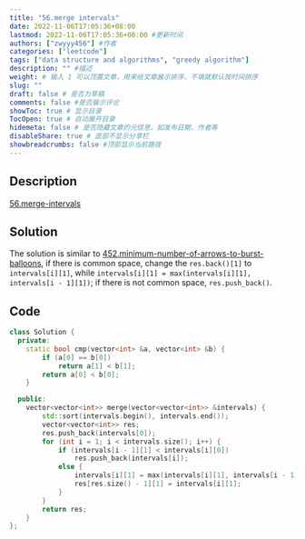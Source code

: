 ```yaml
---
title: "56.merge intervals"
date: 2022-11-06T17:05:36+08:00
lastmod: 2022-11-06T17:05:36+08:00 #更新时间
authors: ["zwyyy456"] #作者
categories: ["leetcode"]
tags: ["data structure and algorithms", "greedy algorithm"]
description: "" #描述
weight: # 输入 1 可以顶置文章，用来给文章展示排序，不填就默认按时间排序
slug: ""
draft: false # 是否为草稿
comments: false #是否展示评论
showToc: true # 显示目录
TocOpen: true # 自动展开目录
hidemeta: false # 是否隐藏文章的元信息，如发布日期、作者等
disableShare: true # 底部不显示分享栏
showbreadcrumbs: false #顶部显示当前路径
---
```

## Description
[56.merge-intervals](https://leetcode.com/problems/merge-intervals/)

## Solution
The solution is similar to [452.minimum-number-of-arrows-to-burst-balloons](https://zwyyy456.vercel.app/posts/tech/452.minimum-number-of-arrows-to-burst-balloons/), if there is common space, change the `res.back()[1]` to `intervals[i][1]`, while `intervals[i][1] = max(intervals[i][1], intervals[i - 1][1])`; if there is not common space, `res.push_back()`.

## Code
```cpp
class Solution {
  private:
    static bool cmp(vector<int> &a, vector<int> &b) {
        if (a[0] == b[0])
            return a[1] < b[1];
        return a[0] < b[0];
    }

  public:
    vector<vector<int>> merge(vector<vector<int>> &intervals) {
        std::sort(intervals.begin(), intervals.end());
        vector<vector<int>> res;
        res.push_back(intervals[0]);
        for (int i = 1; i < intervals.size(); i++) {
            if (intervals[i - 1][1] < intervals[i][0])
                res.push_back(intervals[i]);
            else {
                intervals[i][1] = max(intervals[i][1], intervals[i - 1][1]);
                res[res.size() - 1][1] = intervals[i][1];
            }
        }
        return res;
    }
};
```